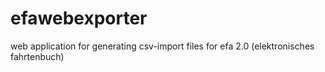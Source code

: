 # efawebexporter
web application for generating csv-import files for efa 2.0 (elektronisches fahrtenbuch)
